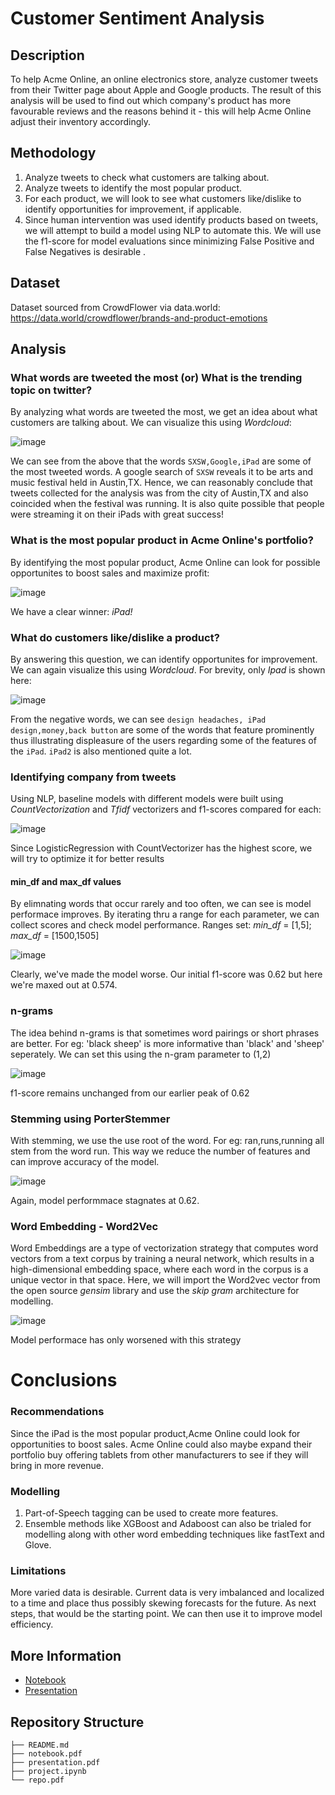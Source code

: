 # Customer Sentiment Analysis

## Description

To help Acme Online, an online electronics store, analyze customer tweets from their Twitter page about Apple and Google products. The result of this analysis will be used to find out which company's product has more favourable reviews and the reasons behind it - this will help Acme Online adjust their inventory accordingly.

## Methodology

1. Analyze tweets to check what customers are talking about.
2. Analyze tweets to identify the most popular product.
3. For each product, we will look to see what customers like/dislike to identify opportunities for improvement, if applicable.
4. Since human intervention was used identify products based on tweets, we will attempt to build a    model using NLP to automate this. We will use the f1-score for model evaluations since minimizing False Positive and False Negatives is desirable .

## Dataset

Dataset sourced from CrowdFlower via data.world: https://data.world/crowdflower/brands-and-product-emotions

## Analysis

### What words are tweeted the most (or) What is the trending topic on twitter?

By analyzing what words are tweeted the most, we get an idea about what customers are talking about. We can visualize this using _Wordcloud_:

![image](https://user-images.githubusercontent.com/108379254/219752738-83a2ccf9-93d7-42d3-8770-b414850dd4f7.png)

We can see from the above that the words `SXSW,Google,iPad` are some of the most tweeted words. A google search of `SXSW` reveals it to be arts and music festival held in Austin,TX. Hence, we can reasonably conclude that tweets collected for the analysis was from the city of Austin,TX and also coincided when the festival was running. It is also quite possible that people
were streaming it on their iPads with great success!

### What is the most popular product in Acme Online's portfolio?

By identifying the most popular product, Acme Online can look for possible opportunites to boost sales and maximize profit:

![image](https://user-images.githubusercontent.com/108379254/219758239-85681e10-caf3-4dc0-8312-74f03512a458.png)

We have a clear winner: _iPad!_

### What do customers like/dislike a product?

By answering this question, we can identify opportunites for improvement. We can again visualize this using _Wordcloud_. For brevity, only _Ipad_ is shown
here:

![image](https://user-images.githubusercontent.com/108379254/219762308-875baef2-5d07-4a66-9b5c-7e0fb6c06cc9.png)

From the negative words, we can see `design headaches, iPad design,money,back button` are some of the words that feature prominently thus illustrating displeasure of the users regarding some of the features of the `iPad`. `iPad2` is also mentioned quite a lot.

### Identifying company from tweets

Using NLP, baseline models with different models were built using _CountVectorization_ and _Tfidf_ vectorizers and f1-scores compared for each:

![image](https://user-images.githubusercontent.com/108379254/219787024-68768436-49ea-4634-bf6d-cd4f0d55606b.png)

Since LogisticRegression with CountVectorizer has the highest score, we will try to optimize it for better results

#### min_df and max_df values

By elimnating words that occur rarely and too often, we can see is model performace improves. By iterating thru a range for each parameter, we can collect scores and check model performance.
Ranges set:  _min_df_ = [1,5]; _max_df_ = [1500,1505]

![image](https://user-images.githubusercontent.com/108379254/219899171-c59e2bff-e63f-421f-aeb6-46430ef3cd26.png)

Clearly, we've made the model worse. Our initial f1-score was 0.62 but here we're maxed out at 0.574.

### n-grams

The idea behind n-grams is that sometimes word pairings or short phrases are better. For eg: 'black sheep' is more informative than 'black' and 'sheep' seperately. We can set this using the n-gram parameter to (1,2)

![image](https://user-images.githubusercontent.com/108379254/219899188-3aeab171-c5a3-4d7d-ac47-987bd209e2f0.png)

f1-score remains unchanged from our earlier peak of 0.62

### Stemming using PorterStemmer

With stemming, we use the use root of the word. For eg: ran,runs,running all stem from the word run. This way we reduce the number of features and can improve accuracy of the model.

![image](https://user-images.githubusercontent.com/108379254/219899223-57901b9d-71cd-4c96-b36f-f53178b53814.png)

Again, model performmace stagnates at 0.62.

### Word Embedding - Word2Vec

Word Embeddings are a type of vectorization strategy that computes word vectors from a text corpus by training a neural network, which results in a high-dimensional embedding space, where each word in the corpus is a unique vector in that space.
Here, we will import the Word2vec vector from the open source _gensim_ library and use the _skip gram_ architecture for modelling.

![image](https://user-images.githubusercontent.com/108379254/219899248-33573f84-2a8c-4a14-aa28-61b6ef640833.png)

Model performace has only worsened with this strategy

# Conclusions

### Recommendations

Since the iPad is the most popular product,Acme Online could look for opportunities to boost sales. Acme Online could also maybe expand their portfolio buy offering tablets from other manufacturers to see if they will bring in more revenue.

### Modelling

1. Part-of-Speech tagging can be used to create more features.
2. Ensemble methods like XGBoost and Adaboost can also be trialed for modelling along with other word embedding techniques like fastText and Glove.

### Limitations

More varied data is desirable. Current data is very imbalanced and localized to a time and place thus possibly skewing forecasts for the future. As next steps, that would be the starting point. We can then use it to improve model efficiency.


## More Information
 - [Notebook](project.ipynb)
 - [Presentation](presentation.pdf)

## Repository Structure

```
├── README.md
├── notebook.pdf
├── presentation.pdf
├── project.ipynb 
└── repo.pdf












 



